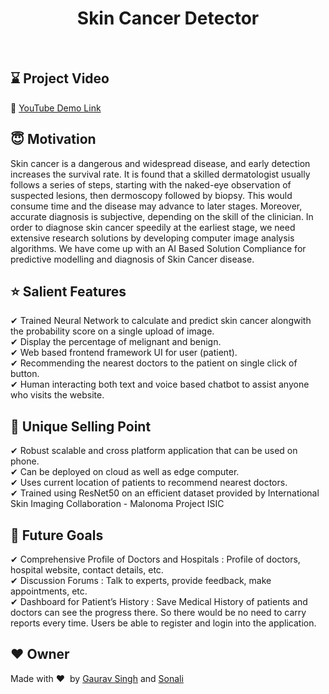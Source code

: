 <h1 align="center">Skin Cancer Detector</h1></br>

## :hourglass: Project Video
:movie_camera: [YouTube Demo Link](https://www.youtube.com/watch?v=yFMDdFuupPE&t=1s) </br>

## :innocent: Motivation
Skin cancer is a dangerous and widespread disease, and early detection increases the survival rate. It is found that a skilled dermatologist usually follows a series of steps, starting with the naked-eye observation of suspected lesions, then dermoscopy followed by biopsy. This would consume time and the disease may advance to later stages. Moreover, accurate diagnosis is subjective, depending on the skill of the clinician. In order to diagnose skin cancer speedily at the earliest stage, we need extensive research solutions by developing computer image analysis algorithms. We have come up with an AI Based Solution Compliance for predictive modelling and diagnosis of Skin Cancer disease. </br>

## :star: Salient Features

✔ Trained Neural Network to calculate and predict skin cancer alongwith the probability score on a single upload of image. </br>
✔ Display the percentage of melignant and benign. </br>
✔ Web based frontend framework UI for user (patient). </br>
✔ Recommending the nearest doctors to the patient on single click of button. </br>
✔ Human interacting both text and voice based chatbot to assist anyone who visits the website. </br>

## :eyes: Unique Selling Point

✔ Robust scalable and cross platform application that can be used on phone. </br>
✔ Can be deployed on cloud as well as edge computer. </br>
✔ Uses current location of patients to recommend nearest doctors. </br>
✔ Trained using ResNet50 on an efficient dataset provided by International Skin Imaging Collaboration - Malonoma Project ISIC 

## :clap: Future Goals

✔	Comprehensive Profile of Doctors and Hospitals : Profile of doctors, hospital website, contact details, etc. </br>
✔	Discussion Forums : Talk to experts, provide feedback, make appointments, etc. </br>
✔	Dashboard for Patient’s History : Save Medical History of patients and doctors can see the progress there. So there would be no need to carry reports every time. Users be able to register and login into the application. </br>



## :heart: Owner
Made with :heart:&nbsp; by [Gaurav Singh](https://github.com/gaurav82692) and [Sonali](https://github.com/Sonali210)

